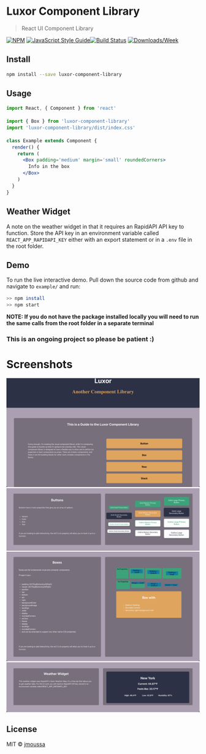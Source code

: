 # Luxor Component Library

> React UI Component Library

[![NPM](https://img.shields.io/npm/v/@jmoussa/luxor-component-library)](https://www.npmjs.com/package/@jmoussa/luxor-component-library) [![JavaScript Style Guide](https://img.shields.io/badge/code_style-standard-brightgreen.svg)](https://standardjs.com)[![Build Status](https://img.shields.io/travis/com/jmoussa/luxor-component-library?label=Build%20Status)](https://travis-ci.com/github/jmoussa/luxor-component-library/builds/) [![Downloads/Week](https://img.shields.io/npm/dw/@jmoussa/luxor-component-library)](https://www.npmjs.com/package/@jmoussa/luxor-component-library)
## Install

```bash
npm install --save luxor-component-library
```

## Usage

```jsx
import React, { Component } from 'react'

import { Box } from 'luxor-component-library'
import 'luxor-component-library/dist/index.css'

class Example extends Component {
  render() {
    return (
      <Box padding='medium' margin='small' roundedCorners>
        Info in the box
      </Box>
    )
  }
}
```

## Weather Widget

A note on the weather widget in that it requires an RapidAPI API key to function. Store the API key in an environment variable called `REACT_APP_RAPIDAPI_KEY` either with an export statement or in a `.env` file in the root folder.

## Demo

To run the live interactive demo. Pull down the source code from github and navigate to `example/` and run:

```bash
>> npm install
>> npm start
```

**NOTE: If you do not have the package installed locally you will need to run the same calls from the root folder in a separate terminal**

### This is an ongoing project so please be patient :)

# Screenshots

![T1](./screenshots/1.jpg?raw=true)
![T2](./screenshots/2.jpg?raw=true)
![Boxes](./screenshots/Boxes.jpg?raw=true)
![Weather](./screenshots/weather.jpg?raw=true)

## License

MIT © [jmoussa](https://github.com/jmoussa)

